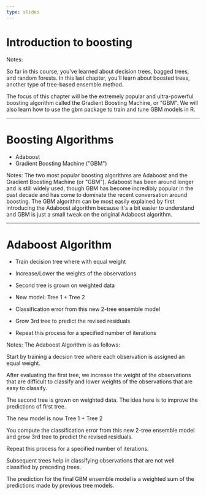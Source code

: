 ```yaml
---
type: slides
---
```


# Introduction to boosting

Notes: 

So far in this course, you've learned about decision trees, bagged trees, and random forests.  In this last chapter, you'll learn about boosted trees, another type of tree-based ensemble method.  

The focus of this chapter will be the extremely popular and ultra-powerful boosting algorithm called the Gradient Boosting Machine, or "GBM".  We will also learn how to use the gbm package to train and tune GBM models in R.

---

# Boosting Algorithms

- Adaboost
- Gradient Boosting Machine ("GBM")

Notes: The two most popular boosting algorithms are Adaboost and the Gradient Boosting Machine (or "GBM").  Adaboost has been around longer and is still widely used, though GBM has become incredibly popular in the past decade and has come to dominate the recent conversation around boosting.
The GBM algorithm can be most easily explained by first introducing the Adaboost algorithm because it's a bit easier to understand and GBM is just a small tweak on the original Adaboost algorithm. 

---

# Adaboost Algorithm

- Train decision tree where with equal weight 
- Increase/Lower the weights of the observations 
- Second tree is grown on weighted data 

- New model: Tree 1 + Tree 2

- Classification error from this new 2-tree ensemble model 
- Grow 3rd tree to predict the revised residuals 
- Repeat this process for a specified number of iterations 

Notes: The Adaboost Algorithm is as follows: 

Start by training a decsion tree where each observation is assigned an equal weight.

After evaluating the first tree, we increase the weight of the observations that are difficult to classify and lower weights of the observations that are easy to classify. 

The second tree is grown on weighted data. The idea here is to improve the predictions of first tree.

The new model is now Tree 1 + Tree 2

You compute the classification error from this new 2-tree ensemble model and grow 3rd tree to predict the revised residuals.

Repeat this process for a specified number of iterations.  

Subsequent trees help in classifying observations that are not well classified by preceding trees.

The prediction for the final GBM ensemble model is a weighted sum of the predictions made by previous tree models.